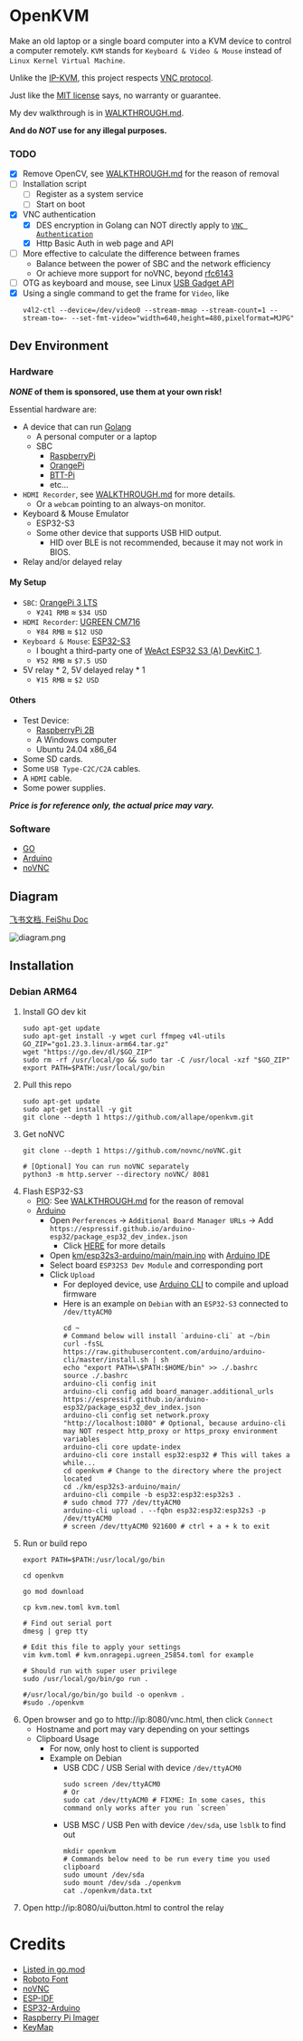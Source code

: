 # OpenKVM

Make an old laptop or a single board computer into a KVM device to control a computer remotely.
`KVM` stands for `Keyboard & Video & Mouse` instead of `Linux Kernel Virtual Machine`.

Unlike the [IP-KVM](https://github.com/tiny-pilot/tinypilot), this project
respects [VNC protocol](https://datatracker.ietf.org/doc/html/rfc6143).

Just like the [MIT license](./LICENSE) says, no warranty or guarantee.

My dev walkthrough is in [WALKTHROUGH.md](./WALKTHROUGH.md).

**And do _NOT_ use for any illegal purposes.**

### TODO

- [x] Remove OpenCV, see [WALKTHROUGH.md](WALKTHROUGH.md#opencv) for the reason of removal
- [ ] Installation script
    - [ ] Register as a system service
    - [ ] Start on boot
- [x] VNC authentication
    - [x] DES encryption in Golang can NOT directly apply to [`VNC Authentication`](https://datatracker.ietf.org/doc/html/rfc6143#section-7.1.2)
    - [x] Http Basic Auth in web page and API
- [ ] More effective to calculate the difference between frames
    - Balance between the power of SBC and the network efficiency
    - Or achieve more support for noVNC, beyond [rfc6143](https://datatracker.ietf.org/doc/html/rfc6143)
- [ ] OTG as keyboard and mouse, see
  Linux [USB Gadget API](https://www.kernel.org/doc/html/v4.16/driver-api/usb/gadget.html)
- [x] Using a single command to get the frame for `Video`, like
  ```shell
  v4l2-ctl --device=/dev/video0 --stream-mmap --stream-count=1 --stream-to=- --set-fmt-video="width=640,height=480,pixelformat=MJPG"
  ```

## Dev Environment

### Hardware

**_NONE_ of them is sponsored, use them at your own risk!**

Essential hardware are:

- A device that can run [Golang](https://go.dev/)
    - A personal computer or a laptop
    - SBC
        - [RaspberryPi](https://www.raspberrypi.com/)
        - [OrangePi](https://www.orangepi.org/)
        - [BTT-Pi](https://bigtree-tech.com/blogs/news/new-release-bigtreetech-btt-pi)
        - etc...
- `HDMI Recorder`, see [WALKTHROUGH.md](WALKTHROUGH.md#problem-with-hdmi-recorder) for more details.
    - Or a `webcam` pointing to an always-on monitor.
- Keyboard & Mouse Emulator
    - ESP32-S3
    - Some other device that supports USB HID output.
        - HID over BLE is not recommended, because it may not work in BIOS.
- Relay and/or delayed relay

#### My Setup

- `SBC`: [OrangePi 3 LTS](http://www.orangepi.cn/html/hardWare/computerAndMicrocontrollers/details/Orange-Pi-3-LTS.html)
    - `¥241 RMB` ≈ `$34 USD`
- `HDMI Recorder`: [UGREEN CM716](https://item.m.jd.com/product/100069462730.html)
    - `¥84 RMB` ≈ `$12 USD`
- `Keyboard & Mouse`: [ESP32-S3](https://docs.espressif.com/projects/esp-idf/en/latest/esp32s3/hw-reference/esp32s3/user-guide-devkitc-1.html)
    - I bought a third-party one of [WeAct ESP32 S3 (A) DevKitC 1](https://github.com/WeActStudio).
    - `¥52 RMB` ≈ `$7.5 USD`
- 5V relay * 2, 5V delayed relay * 1
    - `¥15 RMB` ≈ `$2 USD`

#### Others

- Test Device:
    - [RaspberryPi 2B](https://www.raspberrypi.com/products/raspberry-pi-2-model-b/)
    - A Windows computer
    - Ubuntu 24.04 x86_64
- Some SD cards.
- Some `USB Type-C2C/C2A` cables.
- A `HDMI` cable.
- Some power supplies.

_**Price is for reference only, the actual price may vary.**_

### Software

- [GO](https://go.dev/)
- [Arduino](https://www.arduino.cc/)
- [noVNC](https://github.com/novnc/noVNC)

## Diagram

[飞书文档, FeiShu Doc](https://qi58or3rjjg.feishu.cn/wiki/KTZewFOx9iRyzQkfdzTcu8linxc?from=from_copylink)

![diagram.png](./docs/diagram.png)

## Installation

### Debian ARM64

1. Install GO dev kit
   ```shell
   sudo apt-get update
   sudo apt-get install -y wget curl ffmpeg v4l-utils
   GO_ZIP="go1.23.3.linux-arm64.tar.gz"
   wget "https://go.dev/dl/$GO_ZIP"
   sudo rm -rf /usr/local/go && sudo tar -C /usr/local -xzf "$GO_ZIP"
   export PATH=$PATH:/usr/local/go/bin
   ```
2. Pull this repo
   ```shell
   sudo apt-get update
   sudo apt-get install -y git
   git clone --depth 1 https://github.com/allape/openkvm.git
   ```
3. Get noNVC
   ```shell
   git clone --depth 1 https://github.com/novnc/noVNC.git
   
   # [Optional] You can run noVNC separately
   python3 -m http.server --directory noVNC/ 8081
   ```
4. Flash ESP32-S3
    - [PIO](https://platformio.org/): See [WALKTHROUGH.md](WALKTHROUGH.md#pio-of-esp32) for the reason of removal
    - [Arduino](https://www.arduino.cc/)
        - Open `Perferences` -> `Additional Board Manager URLs` ->
          Add `https://espressif.github.io/arduino-esp32/package_esp32_dev_index.json`
            - Click [HERE](https://docs.espressif.com/projects/arduino-esp32/en/latest/installing.html#installing-using-arduino-ide) for more details
        - Open [km/esp32s3-arduino/main/main.ino](./km/esp32s3-arduino/main/main.ino)
          with [Arduino IDE](https://github.com/arduino/arduino-ide)
        - Select board `ESP32S3 Dev Module` and corresponding port
        - Click `Upload`
            - For deployed device, use [Arduino CLI](https://arduino.github.io/arduino-cli/1.1/installation/) to compile and upload firmware
            - Here is an example on `Debian` with an `ESP32-S3` connected to `/dev/ttyACM0`
              ```shell
              cd ~
              # Command below will install `arduino-cli` at ~/bin
              curl -fsSL https://raw.githubusercontent.com/arduino/arduino-cli/master/install.sh | sh
              echo "export PATH=\$PATH:$HOME/bin" >> ./.bashrc
              source ./.bashrc
              arduino-cli config init
              arduino-cli config add board_manager.additional_urls https://espressif.github.io/arduino-esp32/package_esp32_dev_index.json
              arduino-cli config set network.proxy "http://localhost:1080" # Optional, because arduino-cli may NOT respect http_proxy or https_proxy environment variables
              arduino-cli core update-index
              arduino-cli core install esp32:esp32 # This will takes a while...
              cd openkvm # Change to the directory where the project located
              cd ./km/esp32s3-arduino/main/
              arduino-cli compile -b esp32:esp32:esp32s3 .
              # sudo chmod 777 /dev/ttyACM0
              arduino-cli upload . --fqbn esp32:esp32:esp32s3 -p /dev/ttyACM0
              # screen /dev/ttyACM0 921600 # ctrl + a + k to exit
              ``` 
5. Run or build repo
   ```shell
   export PATH=$PATH:/usr/local/go/bin
   
   cd openkvm
   
   go mod download
   
   cp kvm.new.toml kvm.toml
   
   # Find out serial port
   dmesg | grep tty
   
   # Edit this file to apply your settings
   vim kvm.toml # kvm.onragepi.ugreen_25854.toml for example
   
   # Should run with super user privilege
   sudo /usr/local/go/bin/go run .
   
   #/usr/local/go/bin/go build -o openkvm .
   #sudo ./openkvm
   ```
6. Open browser and go to http://ip:8080/vnc.html, then click `Connect`
    - Hostname and port may vary depending on your settings
    - Clipboard Usage
      - For now, only host to client is supported
      - Example on Debian
         - USB CDC / USB Serial with device `/dev/ttyACM0`
           ```shell
           sudo screen /dev/ttyACM0
           # Or
           sudo cat /dev/ttyACM0 # FIXME: In some cases, this command only works after you run `screen`
           ```
         - USB MSC / USB Pen with device `/dev/sda`, use `lsblk` to find out
           ```shell
           mkdir openkvm
           # Commands below need to be run every time you used clipboard
           sudo umount /dev/sda
           sudo mount /dev/sda ./openkvm
           cat ./openkvm/data.txt
           ```
7. Open http://ip:8080/ui/button.html to control the relay

# Credits

- [Listed in go.mod](./go.mod)
- [Roboto Font](https://fonts.google.com/specimen/Roboto/about)
- [noVNC](https://github.com/novnc/noVNC)
- [ESP-IDF](https://docs.espressif.com/projects/esp-idf/en/latest/esp32s3/get-started/index.html)
- [ESP32-Arduino](https://docs.espressif.com/projects/arduino-esp32/en/latest/getting_started.html)
- [Raspberry Pi Imager](https://www.raspberrypi.com/software/)
- [KeyMap](https://github.com/qemu/keycodemapdb)

